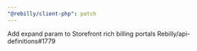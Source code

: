 ```yaml
---
"@rebilly/client-php": patch
---
```


Add expand param to Storefront rich billing portals Rebilly/api-definitions#1779
